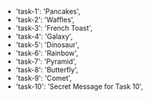 - 'task-1': 'Pancakes',
- 'task-2': 'Waffles',
- 'task-3': 'French Toast',
- 'task-4': 'Galaxy',
- 'task-5': 'Dinosaur',
- 'task-6': 'Rainbow',
- 'task-7': 'Pyramid',
- 'task-8': 'Butterfly',
- 'task-9': 'Comet',
- 'task-10': 'Secret Message for Task 10',